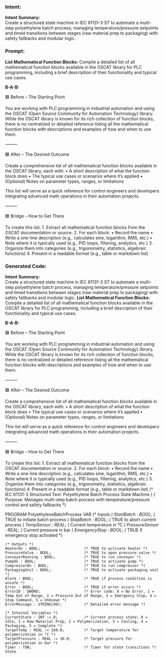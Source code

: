 ### Intent:
**Intent Summary:**  
Create a structured state machine in IEC 61131-3 ST to automate a multi-step polyethylene batch process, managing temperature/pressure setpoints and timed transitions between stages (raw material prep to packaging) with safety fallbacks and modular logic.

### Prompt:
**List Mathematical Function Blocks:**
Compile a detailed list of all mathematical function blocks available in the OSCAT library for PLC programming, including a brief description of their functionality and typical use cases.

**B-A-B:**

🟥 Before – The Starting Point

You are working with PLC programming in industrial automation and using the OSCAT (Open Source Community for Automation Technology) library. While the OSCAT library is known for its rich collection of function blocks, there is no centralized or detailed reference listing all the mathematical function blocks with descriptions and examples of how and when to use them.

⸻

🟩 After – The Desired Outcome

Create a comprehensive list of all mathematical function blocks available in the OSCAT library, each with:
	•	A short description of what the function block does
	•	The typical use cases or scenarios where it’s applied
	•	(Optional) Notes on parameter types, ranges, or limitations

This list will serve as a quick reference for control engineers and developers integrating advanced math operations in their automation projects.

⸻

🟦 Bridge – How to Get There

To create this list:
	1.	Extract all mathematical function blocks from the OSCAT documentation or source.
	2.	For each block:
	•	Record the name
	•	Write a one-line description (e.g., calculates sine, logarithm, RMS, etc.)
	•	Note where it is typically used (e.g., PID loops, filtering, analytics, etc.)
	3.	Organize them into categories (e.g., trigonometry, statistics, algebraic functions)
	4.	Present in a readable format (e.g., table or markdown list)

### Generated Code:
**Intent Summary:**  
Create a structured state machine in IEC 61131-3 ST to automate a multi-step polyethylene batch process, managing temperature/pressure setpoints and timed transitions between stages (raw material prep to packaging) with safety fallbacks and modular logic.
**List Mathematical Function Blocks:**
Compile a detailed list of all mathematical function blocks available in the OSCAT library for PLC programming, including a brief description of their functionality and typical use cases.

**B-A-B:**

🟥 Before – The Starting Point

You are working with PLC programming in industrial automation and using the OSCAT (Open Source Community for Automation Technology) library. While the OSCAT library is known for its rich collection of function blocks, there is no centralized or detailed reference listing all the mathematical function blocks with descriptions and examples of how and when to use them.

⸻

🟩 After – The Desired Outcome

Create a comprehensive list of all mathematical function blocks available in the OSCAT library, each with:
	•	A short description of what the function block does
	•	The typical use cases or scenarios where it’s applied
	•	(Optional) Notes on parameter types, ranges, or limitations

This list will serve as a quick reference for control engineers and developers integrating advanced math operations in their automation projects.

⸻

🟦 Bridge – How to Get There

To create this list:
	1.	Extract all mathematical function blocks from the OSCAT documentation or source.
	2.	For each block:
	•	Record the name
	•	Write a one-line description (e.g., calculates sine, logarithm, RMS, etc.)
	•	Note where it is typically used (e.g., PID loops, filtering, analytics, etc.)
	3.	Organize them into categories (e.g., trigonometry, statistics, algebraic functions)
	4.	Present in a readable format (e.g., table or markdown list)
(* IEC 61131-3 Structured Text: Polyethylene Batch Process State Machine *)
(* Purpose: Manages multi-step batch process with temperature/pressure control and safety fallbacks *)

PROGRAM PolyethyleneBatchProcess
VAR
    (* Inputs *)
    StartBatch : BOOL;                  (* TRUE to initiate batch process *)
    StopBatch : BOOL;                   (* TRUE to abort current process *)
    TempSensor : REAL;                  (* Current temperature in °C *)
    PressureSensor : REAL;              (* Current pressure in bar *)
    EmergencyStop : BOOL;               (* TRUE if emergency stop activated *)
    
    (* Outputs *)
    HeaterOn : BOOL;                    (* TRUE to activate heater *)
    PressureValve : BOOL;               (* TRUE to open pressure valve *)
    ConveyorRunning : BOOL;             (* TRUE to run conveyor *)
    PumpOn : BOOL;                      (* TRUE to activate pump *)
    CompressorOn : BOOL;                (* TRUE to run compressor *)
    PackagingUnit : BOOL;               (* TRUE to activate packaging unit *)
    Alarm : BOOL;                       (* TRUE if process condition is unsafe *)
    Error : BOOL;                       (* TRUE if error occurs *)
    ErrorID : DWORD;                    (* Error code: 0 = No Error, 1 = Temp Out of Range, 2 = Pressure Out of Range, 3 = Emergency Stop, 4 = Stop Command, 5 = Unknown *)
    ErrorMessage : STRING[80];          (* Detailed error message *)
    
    (* Internal Variables *)
    CurrentState : INT := 0;            (* Current process state: 0 = Idle, 1 = Raw Material Prep, 2 = Polymerization, 3 = Cooling, 4 = Packaging, 5 = Complete *)
    TargetTemp : REAL := 160.0;         (* Target temperature for polymerization in °C *)
    TargetPressure : REAL := 10.0;      (* Target pressure for polymerization in bar *)
    Timer : TON;                        (* Timer for state transitions *)
    State
